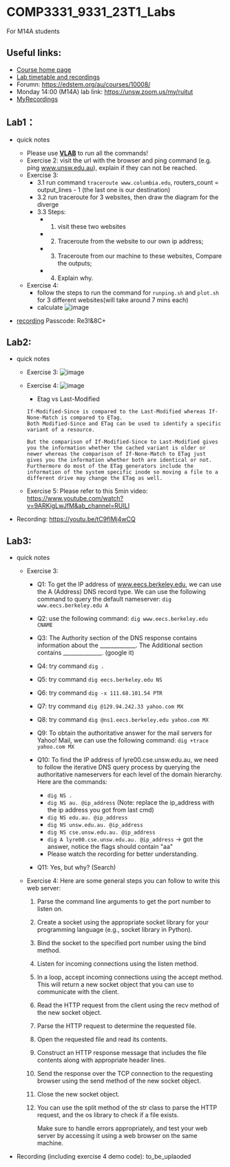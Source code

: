 # COMP3331_9331_23T1_Labs
For M14A students

## Useful links:
 - [Course home page](https://webcms3.cse.unsw.edu.au/COMP3331/23T1/)
 - [Lab timetable and recordings](https://webcms3.cse.unsw.edu.au/COMP3331/22T3/resources/80663)
 - Forumn: https://edstem.org/au/courses/10008/
 - Monday 14:00 (M14A) lab link:  https://unsw.zoom.us/my/ruitut   
 - [MyRecordings](https://www.youtube.com/playlist?list=PL62Uy8LvT4Famj6_UVCQHf8aajP0ySZkL)  
 
## Lab1：  
 - quick notes
   - Please use **[VLAB](https://taggi.cse.unsw.edu.au/FAQ/Really_quick_guide_to_VLAB/)** to run all the commands!
   - Exercise 2: visit the url with the browser and ping command (e.g. ping www.unsw.edu.au), explain if they can not be reached.
   - Exercise 3: 
     - 3.1 run command `traceroute www.columbia.edu`, routers_count = output_lines - 1 (the last one is our destination)
     - 3.2 run traceroute for 3 websites, then draw the diagram for the diverge 
     - 3.3 Steps:
       - 1. visit these two websites
       - 2. Traceroute from the website to our own ip address;
       - 3. Traceroute from our machine to these websites, Compare the outputs;
       - 4. Explain why. 
    - Exercise 4:
      - follow the steps to run the command for `runping.sh` and `plot.sh` for 3 different websites(will take around 7 mins each)
      - calculate
      ![image](https://user-images.githubusercontent.com/27357380/220208534-318783c0-d0ea-496d-beda-a4af81aa0860.png)

 - [recording](https://unsw.zoom.us/rec/share/bog4Y1CNXu86qUZLxQy2CioKgVD6u5zByi4y2eQrKnehPs6FDwxbM0hWqLugG0n9.OwngSptc1JGPwdTG?startTime=1676861413000)
Passcode: Re3!&8C+


## Lab2:
 - quick notes
   - Exercise 3:
  ![image](https://user-images.githubusercontent.com/27357380/221456972-412c8647-79bc-4311-b01d-6ab92058c93f.png)

   - Exercise 4:
   ![image](https://user-images.githubusercontent.com/27357380/221456458-220a643a-6a30-479a-994e-bd77681cf853.png)
     - Etag vs Last-Modified
      ```
      If-Modified-Since is compared to the Last-Modified whereas If-None-Match is compared to ETag. 
      Both Modified-Since and ETag can be used to identify a specific variant of a resource.

      But the comparison of If-Modified-Since to Last-Modified gives you the information whether the cached variant is older or newer whereas the comparison of If-None-Match to ETag just gives you the information whether both are identical or not. 
      Furthermore do most of the ETag generators include the information of the system specific inode so moving a file to a different drive may change the ETag as well.
      ```

    - Exercise 5: Please refer to this 5min video: https://www.youtube.com/watch?v=9ARKigLwJfM&ab_channel=RUILI
  - Recording:  https://youtu.be/tC9fIMj4wCQ 
  
  
## Lab3:
 - quick notes
   - Exercise 3:
     - Q1: To get the IP address of www.eecs.berkeley.edu, we can use the A (Address) DNS record type. We can use the following command to query the default nameserver: `dig www.eecs.berkeley.edu A`
     - Q2: use the following command: `dig www.eecs.berkeley.edu CNAME`
     - Q3: The Authority section of the DNS response contains information about the _____________. The Additional section contains ______________. (google it)
     - Q4: try command `dig .`
     - Q5: try command `dig eecs.berkeley.edu NS`
     - Q6: try command `dig -x 111.68.101.54 PTR`
     - Q7: try command `dig @129.94.242.33 yahoo.com MX`
     - Q8: try command `dig @ns1.eecs.berkeley.edu yahoo.com MX`
     - Q9: To obtain the authoritative answer for the mail servers for Yahoo! Mail, we can use the following command: `dig +trace yahoo.com MX`
     - Q10: To find the IP address of lyre00.cse.unsw.edu.au, we need to follow the iterative DNS query process by querying the authoritative nameservers for each level of the domain hierarchy. Here are the commands:
       - `dig NS .`
       - `dig NS au. @ip_address` (Note: replace the ip_address with the ip address you got from last cmd)
       - `dig NS edu.au. @ip_address` 
       - `dig NS unsw.edu.au. @ip_address`
       - `dig NS cse.unsw.edu.au. @ip_address`
       - `dig A lyre00.cse.unsw.edu.au. @ip_address` -> got the answer, notice the flags should contain "aa"
       - Please watch the recording for better understanding. 
     
     
     - Q11: Yes, but why? (Search)

    - Exercise 4: Here are some general steps you can follow to write this web server:  

      1.  Parse the command line arguments to get the port number to listen on.
      1. Create a socket using the appropriate socket library for your programming language (e.g., socket library in Python).
      1. Bind the socket to the specified port number using the bind method.
      1. Listen for incoming connections using the listen method.
      1. In a loop, accept incoming connections using the accept method. This will return a new socket object that you can use to communicate with the client.
      1. Read the HTTP request from the client using the recv method of the new socket object.
      1. Parse the HTTP request to determine the requested file.
      1. Open the requested file and read its contents.
      1. Construct an HTTP response message that includes the file contents along with appropriate header lines.
      1. Send the response over the TCP connection to the requesting browser using the send method of the new socket object.
      1. Close the new socket object.
      1. You can use the split method of the str class to parse the HTTP request, and the os library to check if a file exists.

            Make sure to handle errors appropriately, and test your web server by accessing it using a web browser on the same machine.
    
  - Recording (including exercise 4 demo code): to_be_uplaoded


     
